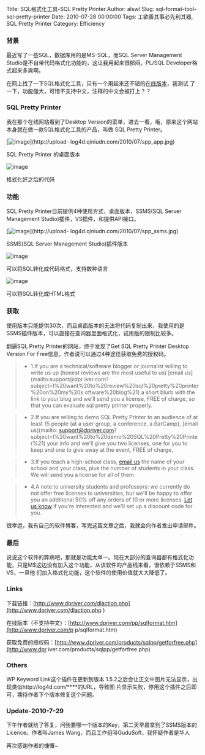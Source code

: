 Title: SQL格式化工具-SQL Pretty Printer
Author: alswl
Slug: sql-format-tool-sql-pretty-printer
Date: 2010-07-28 00:00:00
Tags: 工欲善其事必先利其器, SQL Pretty Printer
Category: Efficiency

### 背景

最近写了一些SQL，数据库用的是MS-SQL，而SQL Server Management
Studio是不自带代码格式化功能的，这让我用起来很郁闷，PL/SQL Developer格式起来多爽啊。

在网上找了一下SQL格式化工具，只有一个用起来还不错的[在线版本](http://www.dpriver.com/pp/sqlformat.htm)，我测试
了一下，功能强大，可惜不支持中文，注释的中文会被打上？？

### SQL Pretty Printer

我在那个在线网站看到了Desktop Version的菜单，进去一看，哦，原来这个网站本身就在做一款SQL格式化工具的产品，叫做 SQL Pretty
Printer。

[![image](http://upload-log4d.qiniudn.com/2010/07/spp_app.jpg)](http://upload-
log4d.qiniudn.com/2010/07/spp_app.jpg)

SQL Pretty Printer 的桌面版本

![image](http://upload-log4d.qiniudn.com/2010/07/spp_code.jpg)

格式化好之后的代码

### 功能

SQL Pretty Printer目前提供4种使用方式，桌面版本，SSMS(SQL Server Management
Studio)插件，VS插件，和提供API接口。

[![image](http://upload-log4d.qiniudn.com/2010/07/spp_ssms.jpg)](http://upload-
log4d.qiniudn.com/2010/07/spp_ssms.jpg)

SSMS(SQL Server Management Studio)插件版本

![image](http://upload-log4d.qiniudn.com/2010/07/spp2code.jpg)

可以将SQL转化成代码格式，支持数种语言

![image](http://upload-log4d.qiniudn.com/2010/07/spp2html.jpg)

可以将SQL转化成HTML格式

### 获取

使用版本只能提供30次，而且桌面版本的无法将代码复制出来，我使用的是SSMS插件版本，可以直接在查询器里面格式化，试用版的限制比较多。

翻遍SQL Pretty Printer的网站，终于发现了Get SQL Pretty Printer Desktop Version For
Free信息，作者说可以通过4种途径获取免费的授权码。

>   * 1.If you are a technical/software blogger or journalist willing to write
us up (honest reviews are the most useful to us) [email us](mailto:support@dpr
iver.com?subject=I%20want%20to%20review%20sql%20pretty%20printer%20on%20my%20s
oftware%20blog%21) a short blurb with the link to your blog and we'll send you
a license, FREE of charge, so that you can evaluate sql pretty printer
properly.

>   * 2.If you are willing to demo SQL Pretty Printer to an audience of at
least 15 people (at a user group, a conference, a BarCamp), [email us](mailto:
support@dpriver.com?subject=I%20want%20to%20demo%20SQL%20Pretty%20Printer%21)
your info and we'll give you two licenses, one for you to keep and one to give
away at the event, FREE of charge.

>   * 3.If you teach a high-school class, [email
us](mailto:support@dpriver.com?subject=I%20teach%20high-school%21) the name of
your school and your class, plus the number of students in your class. We will
send you a license for all of them.

>   * 4.A note to university students and professors: we currently do not
offer free licenses to universities, but we'll be happy to offer you an
additional 50% off any orders of 10 or more licenses. [Let us
know](mailto:support@dpriver.com?subject=Student%20Discount) if you're
interested and we'll set up a discount code for you.

很幸运，我有自己的软件博客，写完这篇文章之后，我就会向作者发出申请邮件。

### 最后

说说这个软件的弊病吧，那就是功能太单一。现在大部分的查询器都有格式化功能，只是M$这边没有加入这个功能，从该软件的产品线来看，很依赖于SSMS和VS，一旦他
们加入格式化功能，这个软件的使用价值就大大降低了。

### Links

下载链接：[http://www.dpriver.com/dlaction.php](http://www.dpriver.com/dlaction.php
)

在线版本（不支持中文）：[http://www.dpriver.com/pp/sqlformat.htm](http://www.dpriver.com/p
p/sqlformat.htm)

获取免费的授权码：[http://www.dpriver.com/products/sqlpp/getforfree.php](http://www.dpr
iver.com/products/sqlpp/getforfree.php)

### Others

WP Keyword Link这个插件在更新到版本 1.5.2之后会让正文中图片无法显示，出现类似http://log4d.com/****的URL，导致图
片显示失败，停用这个插件之后即可，期待作者下个版本修复这个问题。

### Update-2010-7-29

下午作者就给了答复，问我要哪一个版本的Key，第二天早晨拿到了SSMS版本的Licence。作者叫James
Wang，而且工作组叫GuduSoft，我怀疑作者是华人

再次感谢作者的慷慨~

